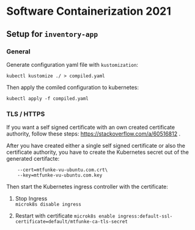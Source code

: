 # Software Containerization 2021

## Setup for `inventory-app`

### General
Generate configuration yaml file with `kustomization`:

`kubectl kustomize ./ > compiled.yaml`

Then apply the comiled configuration to kubernetes:

`kubectl apply -f compiled.yaml`

### TLS / HTTPS
If you want a self signed certificate with an own created certificate authority, follow these steps: https://stackoverflow.com/a/60516812 .

After you have created either a single self signed certificate or also the certificate authority, you have to create the Kubernetes secret out of the generated certifacte:

```kubectl create secret tls mtfunke-ca-tls-secret \
    --cert=mtfunke-vu-ubuntu.com.crt\
    --key=mtfunke-vu-ubuntu.com.key
```

Then start the Kubernetes ingress controller with the certificate:

1. Stop Ingress  
`microk8s disable ingress`

1. Restart with certificate
`microk8s enable ingress:default-ssl-certificate=default/mtfunke-ca-tls-secret`